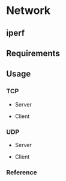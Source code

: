 # Network

## iperf

## Requirements

## Usage

### TCP

- Server

- Client

### UDP

- Server

- Client

### Reference
